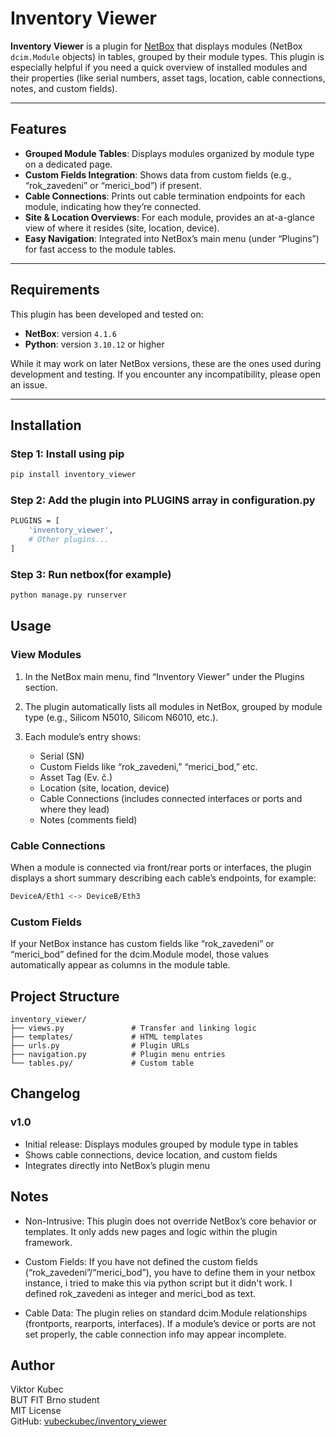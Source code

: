 # Inventory Viewer

**Inventory Viewer** is a plugin for [NetBox](https://github.com/netbox-community/netbox) that displays modules (NetBox `dcim.Module` objects) in tables, grouped by their module types. This plugin is especially helpful if you need a quick overview of installed modules and their properties (like serial numbers, asset tags, location, cable connections, notes, and custom fields).

---

## Features

- **Grouped Module Tables**: Displays modules organized by module type on a dedicated page.
- **Custom Fields Integration**: Shows data from custom fields (e.g., “rok_zavedeni” or “merici_bod”) if present.
- **Cable Connections**: Prints out cable termination endpoints for each module, indicating how they’re connected.
- **Site & Location Overviews**: For each module, provides an at-a-glance view of where it resides (site, location, device).
- **Easy Navigation**: Integrated into NetBox’s main menu (under “Plugins”) for fast access to the module tables.

---

## Requirements

This plugin has been developed and tested on:

- **NetBox**: version `4.1.6`
- **Python**: version `3.10.12` or higher

While it may work on later NetBox versions, these are the ones used during development and testing. If you encounter any incompatibility, please open an issue.

---

## Installation

### Step 1: Install using pip

```bash
pip install inventory_viewer
```
### Step 2: Add the plugin into PLUGINS array in configuration.py
```bash
PLUGINS = [
    'inventory_viewer',
    # Other plugins...
]
```
### Step 3: Run netbox(for example)
```bash
python manage.py runserver
```

## Usage
### View Modules
1. In the NetBox main menu, find “Inventory Viewer” under the Plugins section.

2. The plugin automatically lists all modules in NetBox, grouped by module type (e.g., Silicom N5010, Silicom N6010, etc.).

3. Each module’s entry shows:
    - Serial (SN)
    - Custom Fields like “rok_zavedeni,” “merici_bod,” etc.
    - Asset Tag (Ev. č.)        
    - Location (site, location, device)
    - Cable Connections (includes connected interfaces or ports and where they lead)
    - Notes (comments field)

### Cable Connections
When a module is connected via front/rear ports or interfaces, the plugin displays a short summary describing each cable’s endpoints, for example:
```bash
DeviceA/Eth1 <-> DeviceB/Eth3
```
### Custom Fields
If your NetBox instance has custom fields like “rok_zavedeni” or “merici_bod” defined for the dcim.Module model, those values automatically appear as columns in the module table.

## Project Structure
```
inventory_viewer/
├── views.py               # Transfer and linking logic
├── templates/             # HTML templates
├── urls.py                # Plugin URLs
├── navigation.py          # Plugin menu entries
└── tables.py/             # Custom table
```

## Changelog
### v1.0
- Initial release: Displays modules grouped by module type in tables
- Shows cable connections, device location, and custom fields
- Integrates directly into NetBox’s plugin menu

## Notes
- Non-Intrusive: This plugin does not override NetBox’s core behavior or templates. It only adds new pages and logic within the plugin framework.

- Custom Fields: If you have not defined the custom fields (“rok_zavedeni”/“merici_bod”), you have to define them in your netbox instance, i tried to make this via python script but it didn't work. I defined rok_zavedeni as integer and merici_bod as text.

- Cable Data: The plugin relies on standard dcim.Module relationships (frontports, rearports, interfaces). If a module’s device or ports are not set properly, the cable connection info may appear incomplete.

## Author
Viktor Kubec  
BUT FIT Brno student  
MIT License  
GitHub: [vubeckubec/inventory_viewer](https://github.com/vubeckubec/inventory_viewer)
